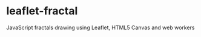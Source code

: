leaflet-fractal
===============

JavaScript fractals drawing using Leaflet, HTML5 Canvas and web workers